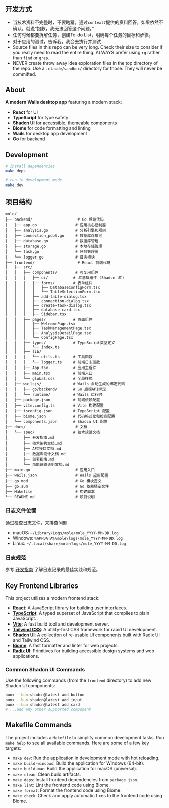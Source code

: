 ## 开发方式
- 当技术资料不完整时，不要瞎猜，通过`context7`提供的资料回答，如果依然不确认，就说“抱歉，我无法回答这个问题。”
- 任何时候都要拆解任务，创建To-do List，明确每个任务的目标和步骤。
- 对于应用的测试，告诉我，我会去执行并测试
- Source files in this repo can be very long.  Check their size to consider if you really need to read the entire thing. ALWAYS prefer using `rg` rather than `find` or `grep`.
- NEVER create throw away idea exploration files in the top directory of the repo. Use a `.claude/sandbox/` directory for those. They will never be committed.


## About

**A modern Wails desktop app** featuring a modern stack:
- **React** for UI
- **TypeScript** for type safety
- **Shadcn UI** for accessible, themeable components
- **Biome** for code formatting and linting
- **Wails** for desktop app development
- **Go** for backend

## Development

```sh
# install dependencies
make deps

# run in development mode
make dev
```

## 项目结构

```
mole/
├── backend/                    # Go 后端代码
│   ├── app.go                 # 应用核心控制器
│   ├── analysis.go            # 分析引擎和规则
│   ├── connection_pool.go     # 数据库连接池
│   ├── database.go            # 数据库管理
│   ├── storage.go             # 本地存储管理
│   └── task.go                # 任务管理器
│   └── logger.go              # 日志模块
├── frontend/                   # React 前端代码
│   ├── src/
│   │   ├── components/        # 可复用组件
│   │   │   ├── ui/           # UI基础组件 (Shadcn UI)
│   │   │   ├── forms/        # 表单组件
│   │   │   │   ├── DatabaseConfigForm.tsx
│   │   │   │   └── TableSelectionForm.tsx
│   │   │   ├── add-table-dialog.tsx
│   │   │   ├── connection-dialog.tsx
│   │   │   ├── create-task-dialog.tsx
│   │   │   ├── database-card.tsx
│   │   │   ├── Sidebar.tsx
│   │   ├── pages/            # 页面组件
│   │   │   ├── WelcomePage.tsx
│   │   │   ├── TaskManagementPage.tsx
│   │   │   ├── AnalysisDetailPage.tsx
│   │   │   └── ConfigPage.tsx
│   │   ├── types/            # TypeScript类型定义
│   │   │   └── index.ts
│   │   ├── lib/
│   │   │   └── utils.ts      # 工具函数
│   │   │   └── logger.ts     # 前端日志函数
│   │   ├── App.tsx           # 应用主组件
│   │   ├── main.tsx          # 前端入口
│   │   └── global.css        # 全局样式
│   ├── wailsjs/              # Wails 自动生成的绑定代码
│   │   ├── go/backend/       # Go 后端API绑定
│   │   └── runtime/          # Wails 运行时
│   ├── package.json          # 前端依赖配置
│   ├── vite.config.ts        # Vite 构建配置
│   ├── tsconfig.json         # TypeScript 配置
│   ├── biome.json            # 代码格式化和检查配置
│   └── components.json       # Shadcn UI 配置
├── docs/                      # 文档
│   └── spec/                 # 技术规范文档
│       ├── 开发指南.md
│       ├── 技术架构文档.md
│       ├── API接口文档.md
│       ├── 数据库设计文档.md
│       ├── 部署指南.md
│       └── 功能链路说明文档.md
├── main.go                    # 应用入口
├── wails.json                 # Wails 应用配置
├── go.mod                     # Go 模块定义
├── go.sum                     # Go 依赖锁定文件
├── Makefile                   # 构建脚本
└── README.md                  # 项目说明
```


### 日志文件位置
通过检查日志文件，来排查问题
- macOS: `~/Library/Logs/mole/mole_YYYY-MM-DD.log`
- Windows: `%APPDATA%\mole\logs\mole_YYYY-MM-DD.log`
- Linux: `~/.local/share/mole/logs/mole_YYYY-MM-DD.log`

### 日志规范
参考 [开发指南](./docs/spec/开发指南.md##日志系统指南) 了解日志记录的最佳实践和规范。


## Key Frontend Libraries

This project utilizes a modern frontend stack:

- [**React**](https://react.dev/): A JavaScript library for building user interfaces.
- [**TypeScript**](https://www.typescriptlang.org/): A typed superset of JavaScript that compiles to plain JavaScript.
- [**Vite**](https://vitejs.dev/): A fast build tool and development server.
- [**Tailwind CSS**](https://tailwindcss.com/): A utility-first CSS framework for rapid UI development.
- [**Shadcn UI**](https://ui.shadcn.com/): A collection of re-usable UI components built with Radix UI and Tailwind CSS.
- [**Biome**](https://biomejs.dev/): A fast formatter and linter for web projects.
- [**Radix UI**](https://www.radix-ui.com/): Primitives for building accessible design systems and web applications.

### Common Shadcn UI Commands

Use the following commands (from the `frontend` directory) to add new Shadcn UI components:

```sh
bunx --bun shadcn@latest add button
bunx --bun shadcn@latest add input
bunx --bun shadcn@latest add card
# ...add any other supported component
```



## Makefile Commands

The project includes a `Makefile` to simplify common development tasks. Run `make help` to see all available commands. Here are some of a few key targets:

- `make dev`: Run the application in development mode with hot reloading.
- `make build-windows`: Build the application for Windows (64-bit).
- `make build-mac`: Build the application for macOS (universal).
- `make clean`: Clean build artifacts.
- `make deps`: Install frontend dependencies from `package.json`.
- `make lint`: Lint the frontend code using Biome.
- `make format`: Format the frontend code using Biome.
- `make check`: Check and apply automatic fixes to the frontend code using Biome.
